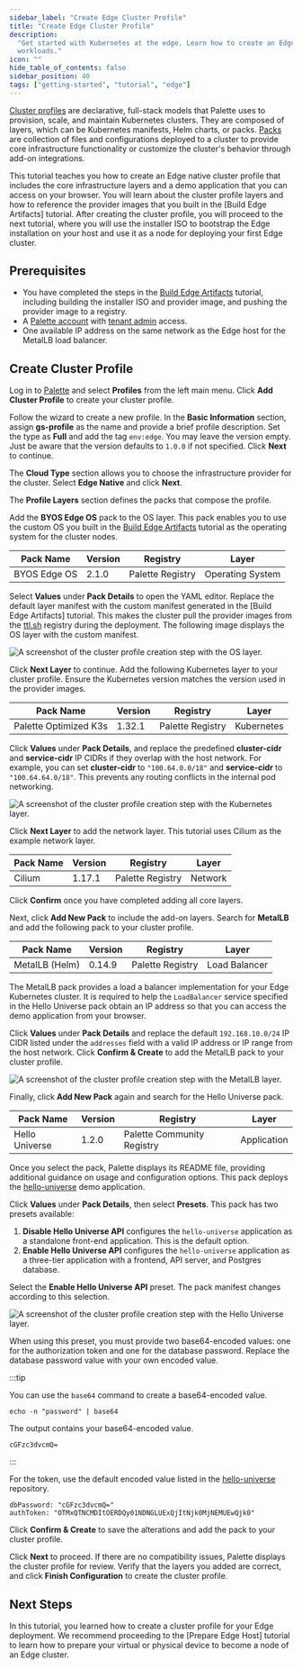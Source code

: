 ```yaml
---
sidebar_label: "Create Edge Cluster Profile"
title: "Create Edge Cluster Profile"
description:
  "Get started with Kubernetes at the edge. Learn how to create an Edge native cluster profile to deploy Edge Kubernetes
  workloads."
icon: ""
hide_table_of_contents: false
sidebar_position: 40
tags: ["getting-started", "tutorial", "edge"]
---
```


[Cluster profiles](../../../profiles/profiles.md) are declarative, full-stack models that Palette uses to provision,
scale, and maintain Kubernetes clusters. They are composed of layers, which can be Kubernetes manifests, Helm charts, or
packs. [Packs](../../../registries-and-packs/registries-and-packs.md) are collection of files and configurations
deployed to a cluster to provide core infrastructure functionality or customize the cluster's behavior through add-on
integrations.

This tutorial teaches you how to create an Edge native cluster profile that includes the core infrastructure layers and
a demo application that you can access on your browser. You will learn about the cluster profile layers and how to
reference the provider images that you built in the [Build Edge Artifacts] tutorial. After creating the cluster profile,
you will proceed to the next tutorial, where you will use the installer ISO to bootstrap the Edge installation on your
host and use it as a node for deploying your first Edge cluster.

## Prerequisites

- You have completed the steps in the [Build Edge Artifacts](./prepare-user-data.md) tutorial, including building the
  installer ISO and provider image, and pushing the provider image to a registry.
- A [Palette account](https://www.spectrocloud.com/get-started) with
  [tenant admin](../../../tenant-settings/tenant-settings.md) access.
- One available IP address on the same network as the Edge host for the MetalLB load balancer.

## Create Cluster Profile

Log in to [Palette](https://console.spectrocloud.com/) and select **Profiles** from the left main menu. Click **Add
Cluster Profile** to create your cluster profile.

Follow the wizard to create a new profile. In the **Basic Information** section, assign **gs-profile** as the name and
provide a brief profile description. Set the type as **Full** and add the tag `env:edge`. You may leave the version
empty. Just be aware that the version defaults to `1.0.0` if not specified. Click **Next** to continue.

The **Cloud Type** section allows you to choose the infrastructure provider for the cluster. Select **Edge Native** and
click **Next**.

The **Profile Layers** section defines the packs that compose the profile.

Add the **BYOS Edge OS** pack to the OS layer. This pack enables you to use the custom OS you built in the
[Build Edge Artifacts](./prepare-user-data.md) tutorial as the operating system for the cluster nodes.

| **Pack Name** | **Version** | **Registry**     | **Layer**        |
| ------------- | ----------- | ---------------- | ---------------- |
| BYOS Edge OS  | 2.1.0       | Palette Registry | Operating System |

Select **Values** under **Pack Details** to open the YAML editor. Replace the default layer manifest with the custom
manifest generated in the [Build Edge Artifacts] tutorial. This makes the cluster pull the provider images from the
[ttl.sh](https://ttl.sh/) registry during the deployment. The following image displays the OS layer with the custom
manifest.

![A screenshot of the cluster profile creation step with the OS layer.](/getting-started/getting-started_introduction-edge_edge-cluster-profile_byos-cluster-profile.webp)

Click **Next Layer** to continue. Add the following Kubernetes layer to your cluster profile. Ensure the Kubernetes
version matches the version used in the provider images.

| **Pack Name**         | **Version** | **Registry**     | **Layer**  |
| --------------------- | ----------- | ---------------- | ---------- |
| Palette Optimized K3s | 1.32.1      | Palette Registry | Kubernetes |

Click **Values** under **Pack Details**, and replace the predefined **cluster-cidr** and **service-cidr** IP CIDRs if
they overlap with the host network. For example, you can set **cluster-cidr** to `"100.64.0.0/18"` and **service-cidr**
to `"100.64.64.0/18"`. This prevents any routing conflicts in the internal pod networking.

![A screenshot of the cluster profile creation step with the Kubernetes layer.](/getting-started/getting-started_introduction-edge_edge-cluster-profile_cluster-profile-k8s.webp)

Click **Next Layer** to add the network layer. This tutorial uses Cilium as the example network layer.

| **Pack Name** | **Version** | **Registry**     | **Layer** |
| ------------- | ----------- | ---------------- | --------- |
| Cilium        | 1.17.1      | Palette Registry | Network   |

Click **Confirm** once you have completed adding all core layers.

Next, click **Add New Pack** to include the add-on layers. Search for **MetalLB** and add the following pack to your
cluster profile.

| **Pack Name**  | **Version** | **Registry**     | **Layer**     |
| -------------- | ----------- | ---------------- | ------------- |
| MetalLB (Helm) | 0.14.9      | Palette Registry | Load Balancer |

The MetalLB pack provides a load a balancer implementation for your Edge Kubernetes cluster. It is required to help the
`LoadBalancer` service specified in the Hello Universe pack obtain an IP address so that you can access the demo
application from your browser.

Click **Values** under **Pack Details** and replace the default `192.168.10.0/24` IP CIDR listed under the `addresses`
field with a valid IP address or IP range from the host network. Click **Confirm & Create** to add the MetalLB pack to
your cluster profile.

![A screenshot of the cluster profile creation step with the MetalLB layer.](/getting-started/getting-started_introduction-edge_edge-cluster-profile_profile-metallb.webp)

Finally, click **Add New Pack** again and search for the Hello Universe pack.

| **Pack Name**  | **Version** | **Registry**               | **Layer**   |
| -------------- | ----------- | -------------------------- | ----------- |
| Hello Universe | 1.2.0       | Palette Community Registry | Application |

Once you select the pack, Palette displays its README file, providing additional guidance on usage and configuration
options. This pack deploys the [hello-universe](https://github.com/spectrocloud/hello-universe) demo application.

Click **Values** under **Pack Details**, then select **Presets**. This pack has two presets available:

1. **Disable Hello Universe API** configures the `hello-universe` application as a standalone front-end application.
   This is the default option.
2. **Enable Hello Universe API** configures the `hello-universe` application as a three-tier application with a
   frontend, API server, and Postgres database.

Select the **Enable Hello Universe API** preset. The pack manifest changes according to this selection.

![A screenshot of the cluster profile creation step with the Hello Universe layer.](/getting-started/getting-started_introduction-edge_edge-cluster-profile_cluster-profile-hellouni.webp)

When using this preset, you must provide two base64-encoded values: one for the authorization token and one for the
database password. Replace the database password value with your own encoded value.

:::tip

You can use the `base64` command to create a base64-encoded value.

```shell
echo -n "password" | base64
```

The output contains your base64-encoded value.

```text hideClipboard
cGFzc3dvcmQ=
```

:::

For the token, use the default encoded value listed in the
[hello-universe](https://github.com/spectrocloud/hello-universe?tab=readme-ov-file#single-load-balancer) repository.

```shell title="Example of Authentication Values"
dbPassword: "cGFzc3dvcmQ="
authToken: "OTMxQTNCMDItOERDQy01NDNGLUExQjItNjk0MjNEMUEwQjk0"
```

Click **Confirm & Create** to save the alterations and add the pack to your cluster profile.

Click **Next** to proceed. If there are no compatibility issues, Palette displays the cluster profile for review. Verify
that the layers you added are correct, and click **Finish Configuration** to create the cluster profile.

## Next Steps

In this tutorial, you learned how to create a cluster profile for your Edge deployment. We recommend proceeding to the
[Prepare Edge Host] tutorial to learn how to prepare your virtual or physical device to become a node of an Edge
cluster.
